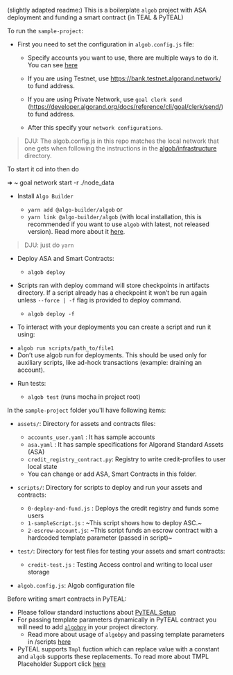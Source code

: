 (slightly adapted readme:)
This is a boilerplate `algob` project with ASA deployment and funding a smart contract (in TEAL & PyTEAL)

To run the `sample-project`:

* First you need to set the configuration in `algob.config.js` file:

  - Specify accounts you want to use, there are multiple ways to do it. You can see [here](/docs/algob-config.md)
  - If you are using Testnet, use https://bank.testnet.algorand.network/ to fund address.
  - If you are using Private Network, use `goal clerk send`
  (https://developer.algorand.org/docs/reference/cli/goal/clerk/send/) to fund address.

  - After this specify your `network configurations`.

>DJU:
The algob.config.js in this repo matches the local network that one gets when following the instructions in the
[algob/infrastructure]( https://github.com/scale-it/algo-builder/tree/master/infrastructure) directory. 

To start it cd into then do

➜  ~ goal network start -r ./node_data

* Install `Algo Builder` 

  - `yarn add @algo-builder/algob` or
  - `yarn link @algo-builder/algob` (with local installation, this is recommended if you want to use `algob` with latest, not released version). Read more about it [here](https://github.com/scale-it/algo-builder#installation).

> DJU: just do `yarn`

* Deploy ASA and Smart Contracts:

  - `algob deploy`

* Scripts ran with deploy command will store checkpoints in artifacts directory. If a script already has a checkpoint it won’t be run again unless `--force | -f` flag is provided to deploy command.

  - `algob deploy -f`

*  To interact with your deployments you can create a script and run it using:

  - `algob run scripts/path_to/file1`
  - Don’t use algob run for deployments. This should be used only for auxiliary scripts, like ad-hock transactions (example: draining an account).


* Run tests:

  - `algob test` (runs mocha in project root)

In the `sample-project` folder you'll have following items:

* `assets/`: Directory for assets and contracts files:
    - `accounts_user.yaml` : It has sample accounts
    - `asa.yaml` : It has sample specifications for Algorand Standard Assets (ASA)
    - `credit_registry_contract.py`: Registry to write credit-profiles to user local state
    - You can change or add ASA, Smart Contracts in this folder.

* `scripts/`: Directory for scripts to deploy and run your assets and contracts:
    - `0-deploy-and-fund.js` : Deploys the credit registry and funds some users
    - `1-sampleScript.js` : ~This script shows how to deploy ASC.~
    - `2-escrow-account.js`: ~This script funds an escrow contract with a hardcoded template parameter (passed in script)~

* `test/`: Directory for test files for testing your assets and smart contracts:
    - `credit-test.js` : Testing Access control and writing to local user storage

* `algob.config.js`: Algob configuration file

Before writing smart contracts in PyTEAL:

* Please follow standard instuctions about [PyTEAL Setup](https://github.com/scale-it/algo-builder/blob/master/README.md#pyteal)
* For passing template parameters dynamically in PyTEAL contract you will need to add [`algobpy`](https://github.com/scale-it/algo-builder/tree/master/examples/algobpy) in your project directory.
    - Read more about usage of `algobpy` and passing template parameters in /scripts [here](https://github.com/scale-it/algo-builder/blob/master/docs/guide/py-teal.md#external-parameters-support)
* PyTEAL supports `Tmpl` fuction which can replace value with a constant and `algob` supports these replacements. To read more about TMPL Placeholder Support click [here](https://github.com/scale-it/algo-builder/blob/master/docs/guide/py-teal.md#tmpl-placeholder-support)